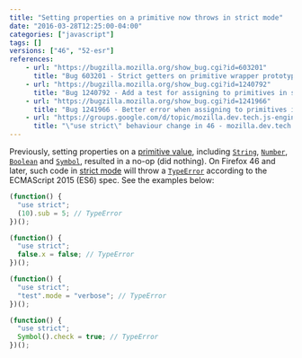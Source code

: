 ```yaml
---
title: "Setting properties on a primitive now throws in strict mode"
date: "2016-03-28T12:25:00-04:00"
categories: ["javascript"]
tags: []
versions: ["46", "52-esr"]
references:
    - url: "https://bugzilla.mozilla.org/show_bug.cgi?id=603201"
      title: "Bug 603201 - Strict getters on primitive wrapper prototypes receive wrapped |this| values"
    - url: "https://bugzilla.mozilla.org/show_bug.cgi?id=1240792"
      title: "Bug 1240792 - Add a test for assigning to primitives in strict mode"
    - url: "https://bugzilla.mozilla.org/show_bug.cgi?id=1241966"
      title: "Bug 1241966 - Better error when assigning to primitives in strict mode"
    - url: "https://groups.google.com/d/topic/mozilla.dev.tech.js-engine/O3qHW_hJ3Sk/discussion"
      title: "\"use strict\" behaviour change in 46 - mozilla.dev.tech.js-engine"
---
```

Previously, setting properties on a [primitive value](https://developer.mozilla.org/docs/Glossary/Primitive), including [`String`](https://developer.mozilla.org/docs/Web/JavaScript/Reference/Global_Objects/String), [`Number`](https://developer.mozilla.org/docs/Web/JavaScript/Reference/Global_Objects/Number), [`Boolean`](https://developer.mozilla.org/docs/Web/JavaScript/Reference/Global_Objects/Boolean) and [`Symbol`](https://developer.mozilla.org/docs/Web/JavaScript/Reference/Global_Objects/Symbol), resulted in a no-op (did nothing). On Firefox 46 and later, such code in [strict mode](https://developer.mozilla.org/docs/Web/JavaScript/Reference/Strict_mode) will throw a [`TypeError`](https://developer.mozilla.org/docs/Web/JavaScript/Reference/Global_Objects/TypeError) according to the ECMAScript 2015 (ES6) spec. See the examples below:

```js
(function() {
  "use strict";
  (10).sub = 5; // TypeError
})();
```
```js
(function() {
  "use strict";
  false.x = false; // TypeError
})();
```
```js
(function() {
  "use strict";
  "test".mode = "verbose"; // TypeError
})();
```
```js
(function() {
  "use strict";
  Symbol().check = true; // TypeError
})();
```
